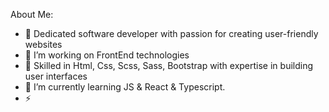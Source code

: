 About Me:
- 🌟 Dedicated software developer with passion for creating user-friendly websites
- 🔭 I’m working on FrontEnd technologies 
- 🎨 Skilled in Html, Css, Scss, Sass, Bootstrap with expertise in building user interfaces
- 👯 I’m currently learning JS & React & Typescript.
- ⚡
  


